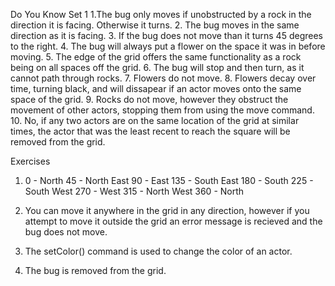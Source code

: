 Do You Know Set 1
1.The bug only moves if unobstructed by a rock in the direction it is facing. Otherwise it turns.
2. The bug moves in the same direction as it is facing.
3. If the bug does not move than it turns 45 degrees to the right.
4. The bug will always put a flower on the space it was in before moving.
5. The edge of the grid offers the same functionality as a rock being on all spaces off the grid.
6. The bug will stop and then turn, as it cannot path through rocks.
7. Flowers do not move.
8. Flowers decay over time, turning black, and will dissapear if an actor moves onto the same space of the grid.
9. Rocks do not move, however they obstruct the movement of other actors, stopping them from using the move command.
10. No, if any two actors are on the same location of the grid at similar times, the actor that was the least recent to reach the square will be removed from the grid.

Exercises
1. 0 - North
   45 - North East
   90 - East
   135 - South East
   180 - South
   225 - South West
   270 - West
   315 - North West
   360 - North
   
2. You can move it anywhere in the grid in any direction, however if you attempt to move it outside the grid an error message is recieved and the bug does not move.

3. The setColor() command is used to change the color of an actor.

4. The bug is removed from the grid.

